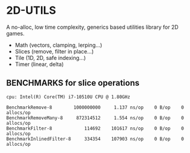 # 2D-UTILS

A no-alloc, low time complexity, generics based utilities library for 2D games.

* Math (vectors, clamping, lerping...)
* Slices (remove, filter in place...)
* Tile (1D, 2D, safe indexing...)
* Timer (linear, delta)

## BENCHMARKS for slice operations
```
cpu: Intel(R) Core(TM) i7-10510U CPU @ 1.80GHz

BenchmarkRemove-8        1000000000     1.137 ns/op    0 B/op    0 allocs/op
BenchmarkRemoveMany-8     872314512     1.554 ns/op    0 B/op    0 allocs/op
BenchmarkFilter-8            114692    101617 ns/op    0 B/op    0 allocs/op
BenchmarkInlinedFilter-8     334354    107903 ns/op    0 B/op    0 allocs/op
```
